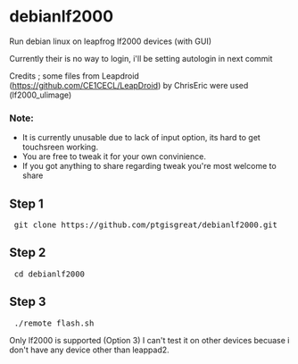 # debianlf2000
Run debian linux on leapfrog lf2000 devices (with GUI)

Currently their is no way to login, i'll be setting autologin in next commit 

Credits ; some files from Leapdroid (https://github.com/CE1CECL/LeapDroid) by ChrisEric were used (lf2000_ulimage)

### Note: 
- It is currently unusable due to lack of input option, its hard to get touchsreen working.
- You are free to tweak it for your own convinience.
-  If you got anything to share regarding tweak you're most welcome to share
  
      

## Step 1
<pre> git clone https://github.com/ptgisgreat/debianlf2000.git </pre>

## Step 2
<pre> cd debianlf2000 </pre>

## Step 3
<pre> ./remote_flash.sh </pre>

Only lf2000 is supported (Option 3)
I can't test it on other devices becuase i don't have any device other than leappad2.


